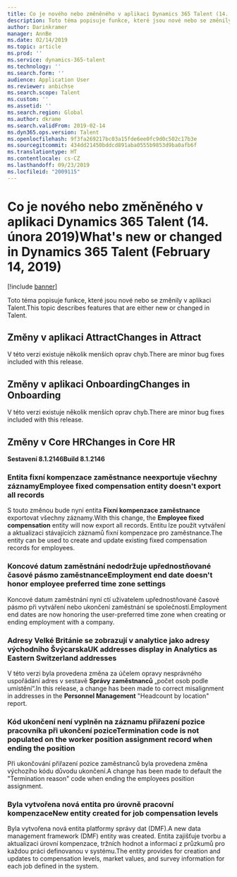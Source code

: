 ```yaml
---
title: Co je nového nebo změněného v aplikaci Dynamics 365 Talent (14. února 2019)
description: Toto téma popisuje funkce, které jsou nové nebo se změnily v aplikaci Microsoft Dynamics 365 Talent.
author: Darinkramer
manager: AnnBe
ms.date: 02/14/2019
ms.topic: article
ms.prod: ''
ms.service: dynamics-365-talent
ms.technology: ''
ms.search.form: ''
audience: Application User
ms.reviewer: anbichse
ms.search.scope: Talent
ms.custom: ''
ms.assetid: ''
ms.search.region: Global
ms.author: dkrame
ms.search.validFrom: 2019-02-14
ms.dyn365.ops.version: Talent
ms.openlocfilehash: 9f3fa269217bc03a15fde6ee0fc9d0c502c17b3e
ms.sourcegitcommit: 434dd21450bddcd891aba0555b9853d9ba0afb6f
ms.translationtype: HT
ms.contentlocale: cs-CZ
ms.lasthandoff: 09/23/2019
ms.locfileid: "2009115"
---
```

# <a name="whats-new-or-changed-in-dynamics-365-talent-february-14-2019"></a><span data-ttu-id="70fee-103">Co je nového nebo změněného v aplikaci Dynamics 365 Talent (14. února 2019)</span><span class="sxs-lookup"><span data-stu-id="70fee-103">What's new or changed in Dynamics 365 Talent (February 14, 2019)</span></span>

[!include [banner](includes/banner.md)]

<span data-ttu-id="70fee-104">Toto téma popisuje funkce, které jsou nové nebo se změnily v aplikaci Talent.</span><span class="sxs-lookup"><span data-stu-id="70fee-104">This topic describes features that are either new or changed in Talent.</span></span>

## <a name="changes-in-attract"></a><span data-ttu-id="70fee-105">Změny v aplikaci Attract</span><span class="sxs-lookup"><span data-stu-id="70fee-105">Changes in Attract</span></span>
<span data-ttu-id="70fee-106">V této verzi existuje několik menších oprav chyb.</span><span class="sxs-lookup"><span data-stu-id="70fee-106">There are minor bug fixes included with this release.</span></span>

## <a name="changes-in-onboarding"></a><span data-ttu-id="70fee-107">Změny v aplikaci Onboarding</span><span class="sxs-lookup"><span data-stu-id="70fee-107">Changes in Onboarding</span></span>
<span data-ttu-id="70fee-108">V této verzi existuje několik menších oprav chyb.</span><span class="sxs-lookup"><span data-stu-id="70fee-108">There are minor bug fixes included with this release.</span></span>
 
## <a name="changes-in-core-hr"></a><span data-ttu-id="70fee-109">Změny v Core HR</span><span class="sxs-lookup"><span data-stu-id="70fee-109">Changes in Core HR</span></span> 
<span data-ttu-id="70fee-110">**Sestavení 8.1.2146**</span><span class="sxs-lookup"><span data-stu-id="70fee-110">**Build 8.1.2146**</span></span>

### <a name="employee-fixed-compensation-entity-doesnt-export-all-records"></a><span data-ttu-id="70fee-111">Entita fixní kompenzace zaměstnance neexportuje všechny záznamy</span><span class="sxs-lookup"><span data-stu-id="70fee-111">Employee fixed compensation entity doesn't export all records</span></span>
<span data-ttu-id="70fee-112">S touto změnou bude nyní entita **Fixní kompenzace zaměstnance** exportovat všechny záznamy.</span><span class="sxs-lookup"><span data-stu-id="70fee-112">With this change, the **Employee fixed compensation** entity will now export all records.</span></span> <span data-ttu-id="70fee-113">Entitu lze použít vytváření a aktualizaci stávajících záznamů fixní kompenzace pro zaměstnance.</span><span class="sxs-lookup"><span data-stu-id="70fee-113">The entity can be used to create and update existing fixed compensation records for employees.</span></span> 

### <a name="employment-end-date-doesnt-honor-employee-preferred-time-zone-settings"></a><span data-ttu-id="70fee-114">Koncové datum zaměstnání nedodržuje upřednostňované časové pásmo zaměstnance</span><span class="sxs-lookup"><span data-stu-id="70fee-114">Employment end date doesn't honor employee preferred time zone settings</span></span>
<span data-ttu-id="70fee-115">Koncové datum zaměstnání nyní ctí uživatelem upřednostňované časové pásmo při vytváření nebo ukončení zaměstnání se společností.</span><span class="sxs-lookup"><span data-stu-id="70fee-115">Employment end dates are now honoring the user-preferred time zone when creating or ending employment with a company.</span></span>
 
### <a name="uk-addresses-display-in-analytics-as-eastern-switzerland-addresses"></a><span data-ttu-id="70fee-116">Adresy Velké Británie se zobrazují v analytice jako adresy východního Švýcarska</span><span class="sxs-lookup"><span data-stu-id="70fee-116">UK addresses display in Analytics as Eastern Switzerland addresses</span></span>
<span data-ttu-id="70fee-117">V této verzi byla provedena změna za účelem opravy nesprávného uspořádání adres v sestavě **Správy zaměstnanců** „počet osob podle umístění“.</span><span class="sxs-lookup"><span data-stu-id="70fee-117">In this release, a change has been made to correct misalignment in addresses in the **Personnel Management** "Headcount by location" report.</span></span>
 
### <a name="termination-code-is-not-populated-on-the-worker-position-assignment-record-when-ending-the-position"></a><span data-ttu-id="70fee-118">Kód ukončení není vyplněn na záznamu přiřazení pozice pracovníka při ukončení pozice</span><span class="sxs-lookup"><span data-stu-id="70fee-118">Termination code is not populated on the worker position assignment record when ending the position</span></span>
<span data-ttu-id="70fee-119">Při ukončování přiřazení pozice zaměstnanců byla provedena změna výchozího kódu důvodu ukončení.</span><span class="sxs-lookup"><span data-stu-id="70fee-119">A change has been made to default the "Termination reason" code when ending the employees position assignment.</span></span>

### <a name="new-entity-created-for-job-compensation-levels"></a><span data-ttu-id="70fee-120">Byla vytvořena nová entita pro úrovně pracovní kompenzace</span><span class="sxs-lookup"><span data-stu-id="70fee-120">New entity created for job compensation levels</span></span>
<span data-ttu-id="70fee-121">Byla vytvořena nová entita platformy správy dat (DMF).</span><span class="sxs-lookup"><span data-stu-id="70fee-121">A new data management framework (DMF) entity was created.</span></span> <span data-ttu-id="70fee-122">Entita zajišťuje tvorbu a aktualizaci úrovní kompenzace, tržních hodnot a informací z průzkumů pro každou práci definovanou v systému.</span><span class="sxs-lookup"><span data-stu-id="70fee-122">The entity provides for creation and updates to compensation levels, market values, and survey information for each job defined in the system.</span></span>
